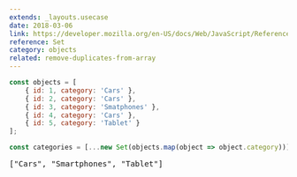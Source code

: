 ```yaml
---
extends: _layouts.usecase
date: 2018-03-06
link: https://developer.mozilla.org/en-US/docs/Web/JavaScript/Reference/Global_Objects/Set
reference: Set
category: objects
related: remove-duplicates-from-array
---
```


```javascript
const objects = [
    { id: 1, category: 'Cars' },
    { id: 2, category: 'Cars' },
    { id: 3, category: 'Smatphones' },
    { id: 4, category: 'Cars' },
    { id: 5, category: 'Tablet' }
];

const categories = [...new Set(objects.map(object => object.category))];
```

<pre class="output">["Cars", "Smartphones", "Tablet"]</pre>
